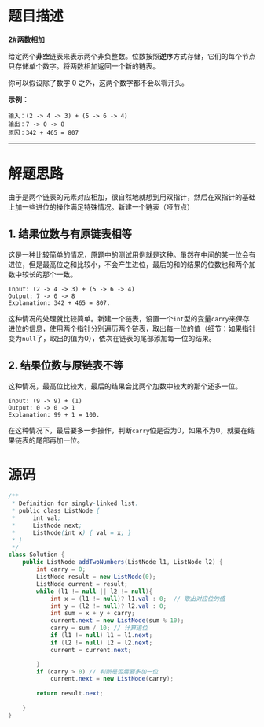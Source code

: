 # 题目描述

**2#两数相加**

给定两个**非空**链表来表示两个非负整数。位数按照**逆序**方式存储，它们的每个节点只存储单个数字。将两数相加返回一个新的链表。

你可以假设除了数字 0 之外，这两个数字都不会以零开头。

**示例：**

```
输入：(2 -> 4 -> 3) + (5 -> 6 -> 4)
输出：7 -> 0 -> 8
原因：342 + 465 = 807
```

------

# 解题思路

由于是两个链表的元素对应相加，很自然地就想到用双指针，然后在双指针的基础上加一些进位的操作满足特殊情况。新建一个链表（哑节点）

## 1. 结果位数与有原链表相等

这是一种比较简单的情况，原题中的测试用例就是这种。虽然在中间的某一位会有进位，但是最高位之和比较小，不会产生进位，最后的和的结果的位数也和两个加数中较长的那个一致。

```
Input: (2 -> 4 -> 3) + (5 -> 6 -> 4)
Output: 7 -> 0 -> 8
Explanation: 342 + 465 = 807.
```

这种情况的处理就比较简单。新建一个链表，设置一个`int`型的变量`carry`来保存进位的信息，使用两个指针分别遍历两个链表，取出每一位的值（细节：如果指针变为`null`了，取出的值为0），依次在链表的尾部添加每一位的结果。

## 2. 结果位数与原链表不等

这种情况，最高位比较大，最后的结果会比两个加数中较大的那个还多一位。

```
Input: (9 -> 9) + (1)
Output: 0 -> 0 -> 1
Explanation: 99 + 1 = 100.
```

在这种情况下，最后要多一步操作，判断`carry`位是否为0，如果不为0，就要在结果链表的尾部再加一位。

# 源码

```java
/**
 * Definition for singly-linked list.
 * public class ListNode {
 *     int val;
 *     ListNode next;
 *     ListNode(int x) { val = x; }
 * }
 */
class Solution {
    public ListNode addTwoNumbers(ListNode l1, ListNode l2) {
        int carry = 0;
        ListNode result = new ListNode(0);
        ListNode current = result;
        while (l1 != null || l2 != null){
            int x = (l1 != null)? l1.val : 0;  // 取出对应位的值
            int y = (l2 != null)? l2.val : 0;
            int sum = x + y + carry;
            current.next = new ListNode(sum % 10);
            carry = sum / 10; // 计算进位
            if (l1 != null) l1 = l1.next;
            if (l2 != null) l2 = l2.next;
            current = current.next;

        }
        if (carry > 0) // 判断是否需要多加一位
            current.next = new ListNode(carry);
        
        return result.next;
        
    }
}
```



